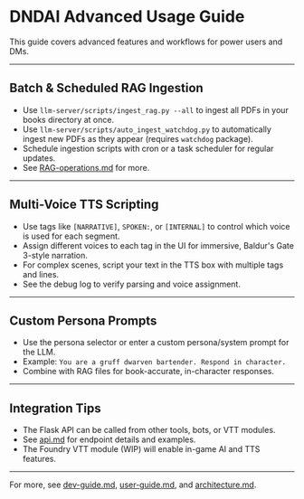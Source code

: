 # DNDAI Advanced Usage Guide

This guide covers advanced features and workflows for power users and DMs.

---

## Batch & Scheduled RAG Ingestion
- Use `llm-server/scripts/ingest_rag.py --all` to ingest all PDFs in your books directory at once.
- Use `llm-server/scripts/auto_ingest_watchdog.py` to automatically ingest new PDFs as they appear (requires `watchdog` package).
- Schedule ingestion scripts with cron or a task scheduler for regular updates.
- See [RAG-operations.md](../llm-server/RAG-operations.md) for more.

---

## Multi-Voice TTS Scripting
- Use tags like `[NARRATIVE]`, `SPOKEN:`, or `[INTERNAL]` to control which voice is used for each segment.
- Assign different voices to each tag in the UI for immersive, Baldur's Gate 3-style narration.
- For complex scenes, script your text in the TTS box with multiple tags and lines.
- See the debug log to verify parsing and voice assignment.

---

## Custom Persona Prompts
- Use the persona selector or enter a custom persona/system prompt for the LLM.
- Example: `You are a gruff dwarven bartender. Respond in character.`
- Combine with RAG files for book-accurate, in-character responses.

---

## Integration Tips
- The Flask API can be called from other tools, bots, or VTT modules.
- See [api.md](./api.md) for endpoint details and examples.
- The Foundry VTT module (WIP) will enable in-game AI and TTS features.

---
For more, see [dev-guide.md](./dev-guide.md), [user-guide.md](./user-guide.md), and [architecture.md](./architecture.md). 